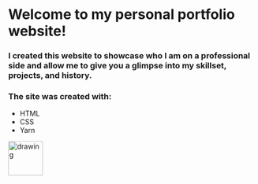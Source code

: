 # Welcome to my personal portfolio website!

### I created this website to showcase who I am on a professional side and allow me to give you a glimpse into my skillset, projects, and history.

### The site was created with:
* HTML
* CSS
* Yarn
<img src="https://upload.wikimedia.org/wikipedia/commons/a/a7/React-icon.svg" alt="drawing" width="70" height="70"/>
